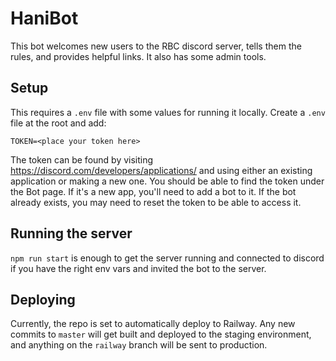# HaniBot

This bot welcomes new users to the RBC discord server, tells them the rules, and provides helpful links. It also has some admin tools.

## Setup

This requires a `.env` file with some values for running it locally. Create a `.env` file at the root and add:

```
TOKEN=<place your token here>
```

The token can be found by visiting https://discord.com/developers/applications/ and using either an existing application or making a new one. You should be able to find the token under the Bot page. If it's a new app, you'll need to add a bot to it. If the bot already exists, you may need to reset the token to be able to access it.

## Running the server

`npm run start` is enough to get the server running and connected to discord if you have the right env vars and invited the bot to the server.

## Deploying

Currently, the repo is set to automatically deploy to Railway. Any new commits to `master` will get built and deployed to the staging environment, and anything on the `railway` branch will be sent to production.
